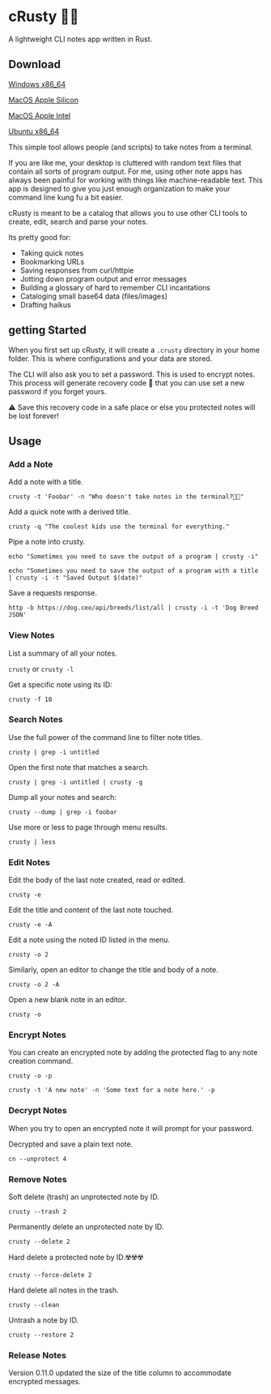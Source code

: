 # cRusty 🦀📝
A lightweight CLI notes app written in Rust.

## Download
[Windows x86_64](https://rsims2.com/downloads/crusty-0.8.2-win64.zip)

[MacOS Apple Silicon](https://rsims2.com/downloads/crusty-0.8.2-macos.zip)

[MacOS Apple Intel](https://rsims2.com/downloads/crusty-0.8.2-macos-intel.zip)

[Ubuntu x86_64](https://rsims2.com/downloads/crusty-0.8.2-ubuntu.zip)

This simple tool allows people (and scripts) to take notes from a terminal.

If you are like me, your desktop is cluttered with random text files that contain all sorts of program output. 
For me, using other note apps has always been painful for working with things like machine-readable text.
This app is designed to give you just enough organization to make your command line kung fu a bit easier.

cRusty is meant to be a catalog that allows you to use other CLI tools to create, edit, search and parse your notes.

Its pretty good for:

* Taking quick notes
* Bookmarking URLs
* Saving responses from curl/httpie
* Jotting down program output and error messages
* Building a glossary of hard to remember CLI incantations
* Cataloging small base64 data (files/images)
* Drafting haikus

## getting Started

When you first set up cRusty, it will create a `.crusty` directory in your home folder.
This is where configurations and your data are stored.

The CLI will also ask you to set a password.  This is used to encrypt notes.
This process will generate recovery code 🛟 that you can use set a new password if you forget yours.

⚠️ Save this recovery code in a safe place or else you protected notes will be lost forever!

## Usage

### Add a Note

Add a note with a title.

`crusty -t 'Foobar' -n "Who doesn't take notes in the terminal?🤷🏾"`

Add a quick note with a derived title.

`crusty -q "The coolest kids use the terminal for everything."`

Pipe a note into crusty.

`echo "Sometimes you need to save the output of a program | crusty -i"`

```
echo "Sometimes you need to save the output of a program with a title | crusty -i -t "Saved Output $(date)"
```

Save a requests response.

`http -b https://dog.ceo/api/breeds/list/all | crusty -i -t 'Dog Breed JSON'`


### View Notes

List a summary of all your notes.

`crusty` or `crusty -l`

Get a specific note using its ID:

`crusty -f 10`

### Search Notes

Use the full power of the command line to filter note titles.

`crusty | grep -i untitled`

Open the first note that matches a search.

`crusty | grep -i untitled | crusty -g`

Dump all your notes and search:

`crusty --dump | grep -i foobar`

Use more or less to page through menu results.

`crusty | less`

### Edit Notes

Edit the body of the last note created, read or edited.

`crusty -e`

Edit the title and content of the last note touched.

`crusty -e -A`

Edit a note using the noted ID listed in the menu.

`crusty -o 2`

Similarly, open an editor to change the title and body of a note.

`crusty -o 2 -A`

Open a new blank note in an editor.

`crusty -o`

### Encrypt Notes

You can create an encrypted note by adding the protected flag to any note creation command.

`crusty -o -p`

`crusty -t 'A new note' -n 'Some text for a note here.' -p`

### Decrypt Notes

When you try to open an encrypted note it will prompt for your password.

Decrypted and save a plain text note.

`cn --unprotect 4`

### Remove Notes

Soft delete (trash) an unprotected note by ID.

`crusty --trash 2`

Permanently delete an unprotected note by ID.

`crusty --delete 2`

Hard delete a protected note by ID.☢️☢️☢️ 

`crusty --force-delete 2`

Hard delete all notes in the trash.

`crusty --clean`

Untrash a note by ID.

`crusty --restore 2`

### Release Notes

Version 0.11.0 updated the size of the title column to accommodate encrypted messages.
